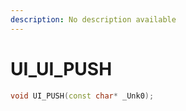 ```yaml
---
description: No description available 
---
```


# UI\_UI_PUSH

```cpp
void UI_PUSH(const char* _Unk0);
```